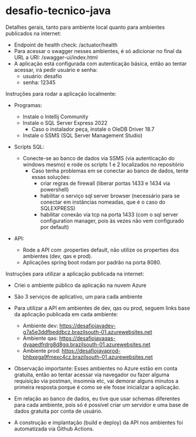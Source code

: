 # desafio-tecnico-java
Detalhes gerais, tanto para ambiente local quanto para ambientes publicados na internet:
- Endpoint de health check: /actuator/health
- Para acessar o swagger nesses ambientes, é só adicionar no final da URL a URI: /swagger-ui/index.html 
- A aplicação está configurada com autenticação básica, então ao tentar acessar, irá pedir usuário e senha:
	- usuário: desafio
	- senha: 12345

Instruções para rodar a aplicação localmente:
- Programas:
	- Instale o Intellij Community
	- Instale o SQL Server Express 2022
		- Caso o instalador peça, instale o OleDB Driver 18.7
	- Instale o SSMS (SQL Server Management Studio)

- Scripts SQL:
	- Conecte-se ao banco de dados via SSMS (via autenticação do windows mesmo) e rode os scripts 1 e 2 localizados no repositório
		- Caso tenha problemas em se conectar ao banco de dados, tente essas soluções:
			- criar regras de firewall (liberar portas 1433 e 1434 via powershell)
			- habilitar o serviço sql server browser (necessário para se conectar em instâncias nomeadas, que é o caso do SQLEXPRESS)
			- habilitar conexão via tcp na porta 1433 (com o sql server configuration manager, pois às vezes não vem configurado por default)

- API:
	- Rode a API com .properties default, não utilize os properties dos ambientes (dev, qas e prod).
	- Aplicações spring boot rodam por padrão na porta 8080.

Instruções para utilizar a aplicação publicada na internet:
- Criei o ambiente público da aplicação na nuvem Azure
- São 3 serviços de aplicativo, um para cada ambiente
- Para utilizar a API em ambientes de dev, qas ou prod, seguem links base da aplicação publicada em cada ambiente:
    - Ambiente dev: https://desafiojavadev-g7a5e3ddfbeddbcz.brazilsouth-01.azurewebsites.net 
    - Ambiente qas: https://desafiojavaqas-dyaaedfrdrg8d8gq.brazilsouth-01.azurewebsites.net
    - Ambiente prod: https://desafiojavaprod-bhbxega9fmexc4cz.brazilsouth-01.azurewebsites.net		

- Observação importante: Esses ambientes no Azure estão em conta gratuita, então ao tentar acessar via navegador ou fazer alguma requisição via postman, insomnia etc, vai demorar alguns minutos a primeira resposta porque é como se ele fosse inicializar a aplicação.

- Em relação ao banco de dados, eu tive que usar schemas diferentes para cada ambiente, pois só é possível criar um servidor e uma base de dados gratuita por conta de usuário.
- A construção e implantação (build e deploy) da API nos ambientes foi automatizada via Github Actions.

